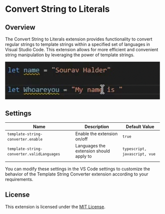 # Convert String to Literals

## Overview
The Convert String to Literals extension provides functionality to convert regular strings to template strings within a specified set of languages in Visual Studio Code. This extension allows for more efficient and convenient string manipulation by leveraging the power of template strings.

![Extension Preview](./images/preview.gif)


## Settings

| Name                                      | Description                                                              | Default Value                                                    |
| ----------------------------------------- | ------------------------------------------------------------------------ | ---------------------------------------------------------------- |
| `template-string-converter.enable`        | Enable the extension on/off                                            | `true`                                                           |
| `template-string-converter.validLanguages` | Languages the extension should apply to                                  | `typescript, javascript, vue`                                               |
                                                       |

You can modify these settings in the VS Code settings to customize the behavior of the Template String Converter extension according to your requirements.


## License
This extension is licensed under the [MIT License](https://opensource.org/licenses/MIT).

